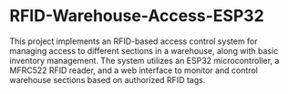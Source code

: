 # RFID-Warehouse-Access-ESP32
This project implements an RFID-based access control system for managing access to different sections in a warehouse, along with basic inventory management. The system utilizes an ESP32 microcontroller, a MFRC522 RFID reader, and a web interface to monitor and control warehouse sections based on authorized RFID tags.
